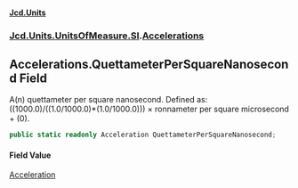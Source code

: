 #### [Jcd.Units](index.md 'index')
### [Jcd.Units.UnitsOfMeasure.SI](Jcd.Units.UnitsOfMeasure.SI.md 'Jcd.Units.UnitsOfMeasure.SI').[Accelerations](Accelerations.md 'Jcd.Units.UnitsOfMeasure.SI.Accelerations')

## Accelerations.QuettameterPerSquareNanosecond Field

A(n) quettameter per square nanosecond. Defined as: ((1000.0)/((1.0/1000.0)*(1.0/1000.0))) × ronnameter per square microsecond + (0).

```csharp
public static readonly Acceleration QuettameterPerSquareNanosecond;
```

#### Field Value
[Acceleration](Acceleration.md 'Jcd.Units.UnitTypes.Acceleration')